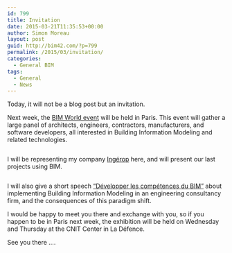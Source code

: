 ```yaml
---
id: 799
title: Invitation
date: 2015-03-21T11:35:53+00:00
author: Simon Moreau
layout: post
guid: http://bim42.com/?p=799
permalink: /2015/03/invitation/
categories:
  - General BIM
tags:
  - General
  - News
---
```

Today, it will not be a blog post but an invitation.

Next week, the [BIM World event](http://www.bim-w.com/?lang=en) will be held in Paris. This event will gather a large panel of architects, engineers, contractors, manufacturers, and software developers, all interested in Building Information Modeling and related technologies.

![<img class="aligncenter size-full wp-image-800" src="http://bim42.com/wp-content/uploads/2015/03/bimworld.png" alt="bimworld" width="800" height="334" srcset="https://bim42.com/wp-content/uploads/2015/03/bimworld.png 800w, https://bim42.com/wp-content/uploads/2015/03/bimworld-300x125.png 300w, https://bim42.com/wp-content/uploads/2015/03/bimworld-500x209.png 500w" sizes="(max-width: 800px) 100vw, 800px" />](http://bim42.com/wp-content/uploads/2015/03/bimworld.png)

I will be representing my company [Ingérop](http://www.ingerop.com/) here, and will present our last projects using BIM.

![<img class="aligncenter size-full wp-image-801" src="http://bim42.com/wp-content/uploads/2015/03/ingerop.bmp" alt="ingerop" width="520" height="174" srcset="https://bim42.com/wp-content/uploads/2015/03/ingerop.bmp 520w, https://bim42.com/wp-content/uploads/2015/03/ingerop-300x100.bmp 300w, https://bim42.com/wp-content/uploads/2015/03/ingerop-500x167.bmp 500w" sizes="(max-width: 520px) 100vw, 520px" />](http://bim42.com/wp-content/uploads/2015/03/ingerop.bmp)

I will also give a short speech [&#8220;Développer les compétences du BIM&#8221;](http://www.bim-w.com/program26) about implementing Building Information Modeling in an engineering consultancy firm, and the consequences of this paradigm shift.

I would be happy to meet you there and exchange with you, so if you happen to be in Paris next week, the exhibition will be held on Wednesday and Thursday at the CNIT Center in La Défence.

See you there &#8230;.